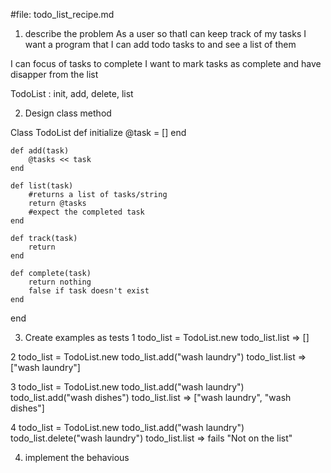 #file: todo_list_recipe.md

1. describe the problem
As a user
so thatI can keep track of my tasks
I want a program that I can add todo tasks to and see a list of them

I can focus of tasks to complete
I want to mark tasks as complete and  have disapper from the list

TodoList
: init, add, delete, list

2. Design class method

Class TodoList
    def initialize
        @task = []
    end

    def add(task)
        @tasks << task
    end

    def list(task)
        #returns a list of tasks/string
        return @tasks
        #expect the completed task
    end

    def track(task)
        return 
    end

    def complete(task)
        return nothing
        false if task doesn't exist
    end
end

3. Create examples as tests
1
todo_list = TodoList.new
todo_list.list => []

2
todo_list = TodoList.new
todo_list.add("wash laundry")
todo_list.list => ["wash laundry"]

3
todo_list = TodoList.new
todo_list.add("wash laundry")
todo_list.add("wash dishes")
todo_list.list => ["wash laundry", "wash dishes"]

4
todo_list = TodoList.new
todo_list.add("wash laundry")
todo_list.delete("wash laundry")
todo_list.list => fails "Not on the list"


4. implement the behavious